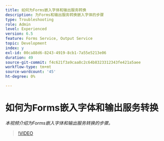 ```yaml
---
title: 如何为Forms嵌入字体和输出服务转换
description: 为Forms和输出服务转换嵌入字体的步骤
type: Troubleshooting
role: Admin
level: Experienced
version: 6.5
feature: Forms Service, Output Service
topic: Development
index: y
exl-id: 00ca88d6-8243-4919-8cb1-7a55e5213e06
duration: 49
source-git-commit: f4c621f3a9caa8c2c64b8323312343fe421a5aee
workflow-type: tm+mt
source-wordcount: '45'
ht-degree: 0%

---
```


# 如何为Forms嵌入字体和输出服务转换

*本视频介绍为Forms嵌入字体和输出服务转换的步骤。*

>[!VIDEO](https://video.tv.adobe.com/v/335496?quality=12&learn=on)

